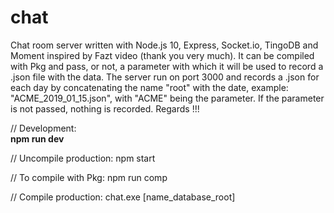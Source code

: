 # chat
Chat room server written with Node.js 10, Express, Socket.io, TingoDB and Moment inspired by Fazt video (thank you very much). It can be compiled with Pkg and pass, or not, a parameter with which it will be used to record a .json file with the data. The server run on port 3000 and records a .json for each day by concatenating the name "root" with the date, example: "ACME_2019_01_15.json", with "ACME" being the parameter. If the parameter is not passed, nothing is recorded. Regards !!!

<p>
// Development:<br/>
<b>npm run dev</b>
</p>

// Uncompile production:
npm start

// To compile with Pkg:
npm run comp

// Compile production:
chat.exe [name_database_root]
